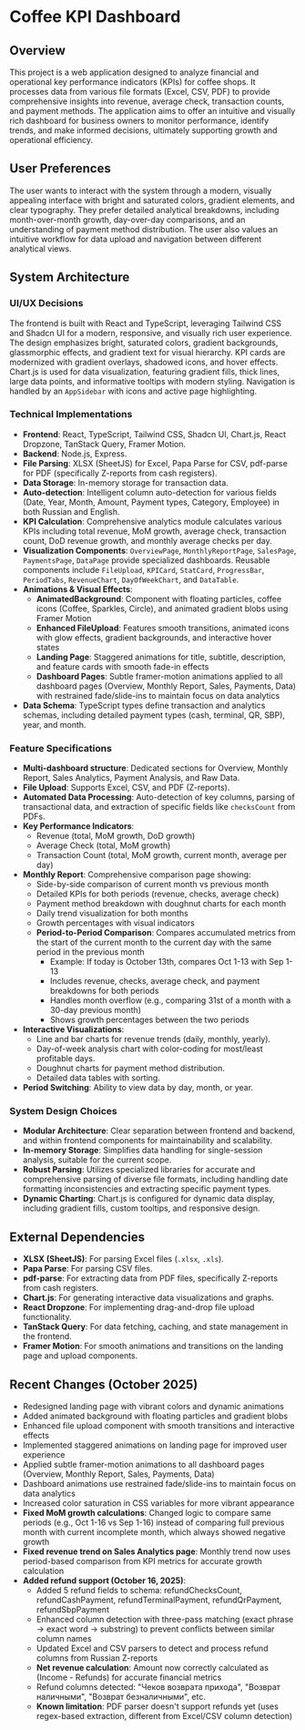 # Coffee KPI Dashboard

## Overview
This project is a web application designed to analyze financial and operational key performance indicators (KPIs) for coffee shops. It processes data from various file formats (Excel, CSV, PDF) to provide comprehensive insights into revenue, average check, transaction counts, and payment methods. The application aims to offer an intuitive and visually rich dashboard for business owners to monitor performance, identify trends, and make informed decisions, ultimately supporting growth and operational efficiency.

## User Preferences
The user wants to interact with the system through a modern, visually appealing interface with bright and saturated colors, gradient elements, and clear typography. They prefer detailed analytical breakdowns, including month-over-month growth, day-over-day comparisons, and an understanding of payment method distribution. The user also values an intuitive workflow for data upload and navigation between different analytical views.

## System Architecture

### UI/UX Decisions
The frontend is built with React and TypeScript, leveraging Tailwind CSS and Shadcn UI for a modern, responsive, and visually rich user experience. The design emphasizes bright, saturated colors, gradient backgrounds, glassmorphic effects, and gradient text for visual hierarchy. KPI cards are modernized with gradient overlays, shadowed icons, and hover effects. Chart.js is used for data visualization, featuring gradient fills, thick lines, large data points, and informative tooltips with modern styling. Navigation is handled by an `AppSidebar` with icons and active page highlighting.

### Technical Implementations
- **Frontend**: React, TypeScript, Tailwind CSS, Shadcn UI, Chart.js, React Dropzone, TanStack Query, Framer Motion.
- **Backend**: Node.js, Express.
- **File Parsing**: XLSX (SheetJS) for Excel, Papa Parse for CSV, pdf-parse for PDF (specifically Z-reports from cash registers).
- **Data Storage**: In-memory storage for transaction data.
- **Auto-detection**: Intelligent column auto-detection for various fields (Date, Year, Month, Amount, Payment types, Category, Employee) in both Russian and English.
- **KPI Calculation**: Comprehensive analytics module calculates various KPIs including total revenue, MoM growth, average check, transaction count, DoD revenue growth, and monthly average checks per day.
- **Visualization Components**: `OverviewPage`, `MonthlyReportPage`, `SalesPage`, `PaymentsPage`, `DataPage` provide specialized dashboards. Reusable components include `FileUpload`, `KPICard`, `StatCard`, `ProgressBar`, `PeriodTabs`, `RevenueChart`, `DayOfWeekChart`, and `DataTable`.
- **Animations & Visual Effects**: 
    - **AnimatedBackground**: Component with floating particles, coffee icons (Coffee, Sparkles, Circle), and animated gradient blobs using Framer Motion
    - **Enhanced FileUpload**: Features smooth transitions, animated icons with glow effects, gradient backgrounds, and interactive hover states
    - **Landing Page**: Staggered animations for title, subtitle, description, and feature cards with smooth fade-in effects
    - **Dashboard Pages**: Subtle framer-motion animations applied to all dashboard pages (Overview, Monthly Report, Sales, Payments, Data) with restrained fade/slide-ins to maintain focus on data analytics
- **Data Schema**: TypeScript types define transaction and analytics schemas, including detailed payment types (cash, terminal, QR, SBP), year, and month.

### Feature Specifications
- **Multi-dashboard structure**: Dedicated sections for Overview, Monthly Report, Sales Analytics, Payment Analysis, and Raw Data.
- **File Upload**: Supports Excel, CSV, and PDF (Z-reports).
- **Automated Data Processing**: Auto-detection of key columns, parsing of transactional data, and extraction of specific fields like `checksCount` from PDFs.
- **Key Performance Indicators**:
    - Revenue (total, MoM growth, DoD growth)
    - Average Check (total, MoM growth)
    - Transaction Count (total, MoM growth, current month, average per day)
- **Monthly Report**: Comprehensive comparison page showing:
    - Side-by-side comparison of current month vs previous month
    - Detailed KPIs for both periods (revenue, checks, average check)
    - Payment method breakdown with doughnut charts for each month
    - Daily trend visualization for both months
    - Growth percentages with visual indicators
    - **Period-to-Period Comparison**: Compares accumulated metrics from the start of the current month to the current day with the same period in the previous month
        - Example: If today is October 13th, compares Oct 1-13 with Sep 1-13
        - Includes revenue, checks, average check, and payment breakdowns for both periods
        - Handles month overflow (e.g., comparing 31st of a month with a 30-day previous month)
        - Shows growth percentages between the two periods
- **Interactive Visualizations**:
    - Line and bar charts for revenue trends (daily, monthly, yearly).
    - Day-of-week analysis chart with color-coding for most/least profitable days.
    - Doughnut charts for payment method distribution.
    - Detailed data tables with sorting.
- **Period Switching**: Ability to view data by day, month, or year.

### System Design Choices
- **Modular Architecture**: Clear separation between frontend and backend, and within frontend components for maintainability and scalability.
- **In-memory Storage**: Simplifies data handling for single-session analysis, suitable for the current scope.
- **Robust Parsing**: Utilizes specialized libraries for accurate and comprehensive parsing of diverse file formats, including handling date formatting inconsistencies and extracting specific payment types.
- **Dynamic Charting**: Chart.js is configured for dynamic data display, including gradient fills, custom tooltips, and responsive design.

## External Dependencies
- **XLSX (SheetJS)**: For parsing Excel files (`.xlsx`, `.xls`).
- **Papa Parse**: For parsing CSV files.
- **pdf-parse**: For extracting data from PDF files, specifically Z-reports from cash registers.
- **Chart.js**: For generating interactive data visualizations and graphs.
- **React Dropzone**: For implementing drag-and-drop file upload functionality.
- **TanStack Query**: For data fetching, caching, and state management in the frontend.
- **Framer Motion**: For smooth animations and transitions on the landing page and upload components.

## Recent Changes (October 2025)
- Redesigned landing page with vibrant colors and dynamic animations
- Added animated background with floating particles and gradient blobs
- Enhanced file upload component with smooth transitions and interactive effects
- Implemented staggered animations on landing page for improved user experience
- Applied subtle framer-motion animations to all dashboard pages (Overview, Monthly Report, Sales, Payments, Data)
- Dashboard animations use restrained fade/slide-ins to maintain focus on data analytics
- Increased color saturation in CSS variables for more vibrant appearance
- **Fixed MoM growth calculations**: Changed logic to compare same periods (e.g., Oct 1-16 vs Sep 1-16) instead of comparing full previous month with current incomplete month, which always showed negative growth
- **Fixed revenue trend on Sales Analytics page**: Monthly trend now uses period-based comparison from KPI metrics for accurate growth calculation
- **Added refund support (October 16, 2025)**: 
    - Added 5 refund fields to schema: refundChecksCount, refundCashPayment, refundTerminalPayment, refundQrPayment, refundSbpPayment
    - Enhanced column detection with three-pass matching (exact phrase → exact word → substring) to prevent conflicts between similar column names
    - Updated Excel and CSV parsers to detect and process refund columns from Russian Z-reports
    - **Net revenue calculation**: Amount now correctly calculated as (Income - Refunds) for accurate financial metrics
    - Refund columns detected: "Чеков возврата прихода", "Возврат наличными", "Возврат безналичными", etc.
    - **Known limitation**: PDF parser doesn't support refunds yet (uses regex-based extraction, different from Excel/CSV column detection)